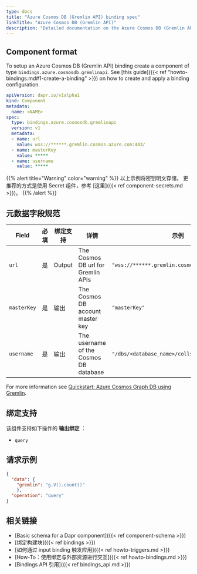 ```yaml
---
type: docs
title: "Azure Cosmos DB (Gremlin API) binding spec"
linkTitle: "Azure Cosmos DB (Gremlin API)"
description: "Detailed documentation on the Azure Cosmos DB (Gremlin API) binding component"
---
```


## Component format

To setup an Azure Cosmos DB (Gremlin API) binding create a component of type `bindings.azure.cosmosdb.gremlinapi`. See [this guide]({{< ref "howto-bindings.md#1-create-a-binding" >}}) on how to create and apply a binding configuration.


```yaml
apiVersion: dapr.io/v1alpha1
kind: Component
metadata:
  name: <NAME>
spec:
  type: bindings.azure.cosmosdb.gremlinapi
  version: v1
  metadata:
  - name: url
    value: wss://******.gremlin.cosmos.azure.com:443/
  - name: masterKey
    value: *****
  - name: username
    value: *****
  ```

{{% alert title="Warning" color="warning" %}}
以上示例将密钥明文存储， 更推荐的方式是使用 Secret 组件，参考 [这里]({{< ref component-secrets.md >}})。
{{% /alert %}}

## 元数据字段规范

| Field       | 必填 | 绑定支持   | 详情                                     | 示例                                                      |
| ----------- |:--:| ------ | -------------------------------------- | ------------------------------------------------------- |
| `url`       | 是  | Output | The Cosmos DB url for Gremlin APIs     | `"wss://******.gremlin.cosmos.azure.com:443/"`          |
| `masterKey` | 是  | 输出     | The Cosmos DB account master key       | `"masterKey"`                                           |
| `username`  | 是  | 输出     | The username of the Cosmos DB database | `"/dbs/<database_name>/colls/<graph_name>"` |

For more information see [Quickstart: Azure Cosmos Graph DB using Gremlin](https://docs.microsoft.com/azure/cosmos-db/graph/create-graph-console).

## 绑定支持

该组件支持如下操作的 **输出绑定** ：

- `query`

## 请求示例

```json
{
  "data": {
    "gremlin": "g.V().count()"
    },
  "operation": "query"
}
```

## 相关链接

- [Basic schema for a Dapr component]({{< ref component-schema >}})
- [绑定构建块]({{< ref bindings >}})
- [如何通过 input binding 触发应用]({{< ref howto-triggers.md >}})
- [How-To：使用绑定与外部资源进行交互]({{< ref howto-bindings.md >}})
- [Bindings API 引用]({{< ref bindings_api.md >}})
